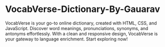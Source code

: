# VocabVerse-Dictionary-By-Gauarav
VocabVerse is your go-to online dictionary, created with HTML, CSS, and JavaScript. Discover word meanings, pronunciations, synonyms, and antonyms effortlessly. With a clean and responsive design, VocabVerse is your gateway to language enrichment. Start exploring now!
